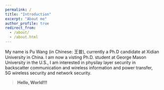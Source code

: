 ```yaml
---
permalink: /
title: "Introduction"
excerpt: "About me"
author_profile: true
redirect_from: 
  - /about/
  - /about.html
---
```


My name is Pu Wang (in Chinese: 王普), currently a Ph.D candidate at Xidian University in China. 
I am now a visting Ph.D. student at George Mason University in the U.S., I am interested in physilay layer security in backscatter communication and wireless information and power transfer, 5G wireless security and network security.

>**Hello, World!!!**
 

